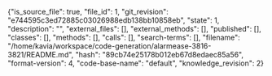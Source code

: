 {"is_source_file": true, "file_id": 1, "git_revision": "e744595c3ed72885c03026988edb138bb10858eb", "state": 1, "description": "", "external_files": [], "external_methods": [], "published": [], "classes": [], "methods": [], "calls": [], "search-terms": [], "filename": "/home/kavia/workspace/code-generation/alarmease-3816-3821/README.md", "hash": "89cb74e25178b012eb67d8edaec85a56", "format-version": 4, "code-base-name": "default", "knowledge_revision": 2}